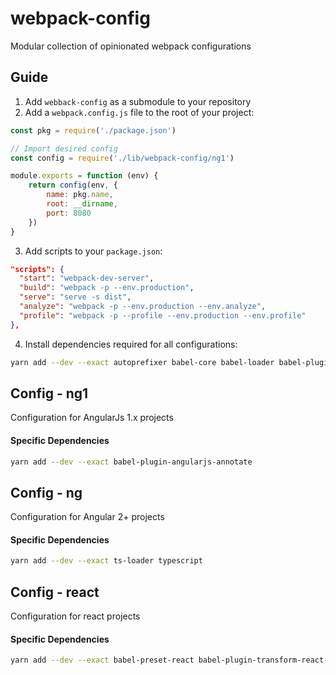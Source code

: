 # webpack-config

Modular collection of opinionated webpack configurations

## Guide

1. Add `webback-config` as a submodule to your repository
2. Add a `webpack.config.js` file to the root of your project:

```js
const pkg = require('./package.json')

// Import desired config
const config = require('./lib/webpack-config/ng1')

module.exports = function (env) {
    return config(env, {
        name: pkg.name,
        root: __dirname,
        port: 8080
    })
}
```

3. Add scripts to your `package.json`:
```json
"scripts": {
  "start": "webpack-dev-server",
  "build": "webpack -p --env.production",
  "serve": "serve -s dist",
  "analyze": "webpack -p --env.production --env.analyze",
  "profile": "webpack -p --profile --env.production --env.profile"
},
```

4. Install dependencies required for all configurations:
```bash
yarn add --dev --exact autoprefixer babel-core babel-loader babel-plugin-syntax-dynamic-import babel-preset-env chunk-manifest-webpack-plugin clean-webpack-plugin compression-webpack-plugin css-loader extract-text-webpack-plugin file-loader git-repo-info html-loader html-webpack-plugin inline-chunk-manifest-html-webpack-plugin node-sass open-browser-webpack-plugin postcss-loader sass-lint sass-loader serve stats-webpack-plugin style-loader svg-inline-loader webpack webpack-bundle-analyzer webpack-dev-server webpack-md5-hash webpack-merge zip-webpack-plugin
```


## Config - ng1

Configuration for AngularJs 1.x projects

#### Specific Dependencies
```bash
yarn add --dev --exact babel-plugin-angularjs-annotate
```


## Config - ng

Configuration for Angular 2+ projects

#### Specific Dependencies
```bash
yarn add --dev --exact ts-loader typescript
```


## Config - react

Configuration for react projects

#### Specific Dependencies
```bash
yarn add --dev --exact babel-preset-react babel-plugin-transform-react-jsx-img-import
```

